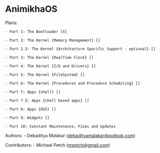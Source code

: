 # AnimikhaOS

Plans:

    - Part 1: The Bootloader [X]

    - Part 2: The Kernel {Memory Management} []

    - Part 2.5: The Kernel {Architecture Specific Support - optional} []

    - Part 3: The Kernel {RealTime Clock} []

    - Part 4: The Kernel {I/O and Drivers} []

    - Part 5: The Kernel {FileSystem} []

    - Part 6: The Kernel {Procedures and Procedure Scheduling} []

    - Part 7: Apps {shell} []

    - Part 7.5: Apps {shell based apps} []

    - Part 8: Apps {GUI} []

    - Part 9: Widgets []

    - Part 10: Constant Maintenance, Fixes and Updates

Authors:
    - Debaditya Malakar ([debadityamalakar@outlook.com](mailto:debadityamalakar@outlook.com))

Contributors:
    - Michael Petch ([mpetch@gmail.com](mailto:mpetch@gmail.com))
